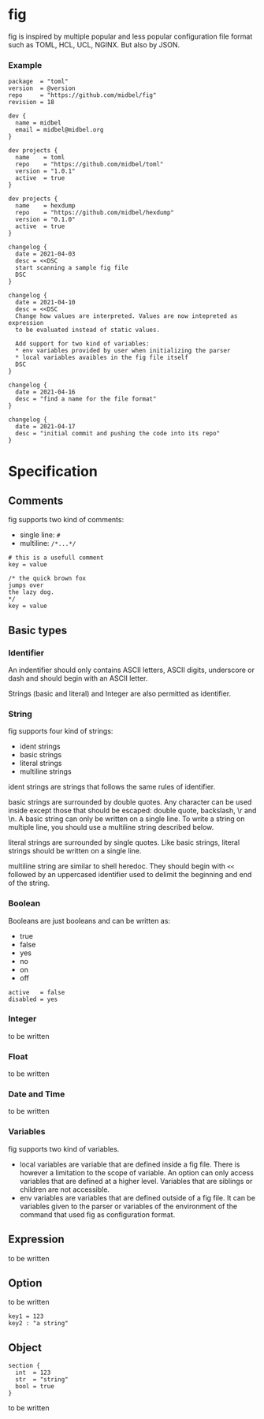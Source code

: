 # fig

fig is inspired by multiple popular and less popular configuration file format such as TOML, HCL, UCL, NGINX. But also by JSON.

### Example

```
package  = "toml"
version  = @version
repo     = "https://github.com/midbel/fig"
revision = 18

dev {
  name = midbel
  email = midbel@midbel.org
}

dev projects {
  name    = toml
  repo    = "https://github.com/midbel/toml"
  version = "1.0.1"
  active  = true
}

dev projects {
  name    = hexdump
  repo    = "https://github.com/midbel/hexdump"
  version = "0.1.0"
  active  = true
}

changelog {
  date = 2021-04-03
  desc = <<DSC
  start scanning a sample fig file
  DSC
}

changelog {
  date = 2021-04-10
  desc = <<DSC
  Change how values are interpreted. Values are now intepreted as expression
  to be evaluated instead of static values.

  Add support for two kind of variables:
  * env variables provided by user when initializing the parser
  * local variables avaibles in the fig file itself
  DSC
}

changelog {
  date = 2021-04-16
  desc = "find a name for the file format"
}

changelog {
  date = 2021-04-17
  desc = "initial commit and pushing the code into its repo"
}
```

# Specification

## Comments

fig supports two kind of comments:

* single line: `#`
* multiline: `/*...*/`

```
# this is a usefull comment
key = value

/* the quick brown fox
jumps over
the lazy dog.
*/
key = value
```

## Basic types

### Identifier

An indentifier should only contains ASCII letters, ASCII digits, underscore or dash and should begin with an ASCII letter.

Strings (basic and literal) and Integer are also permitted as identifier.

### String

fig supports four kind of strings:

* ident strings
* basic strings
* literal strings
* multiline strings

ident strings are strings that follows the same rules of identifier.

basic strings are surrounded by double quotes. Any character can be used inside except those that should be escaped: double quote, backslash, \r and \n. A basic string can only be written on a single line. To write a string on multiple line, you should use a multiline string described below.

literal strings are surrounded by single quotes. Like basic strings, literal strings should be written on a single line.

multiline string are similar to shell heredoc. They should begin with `<<` followed by an uppercased identifier used to delimit the beginning and end of the string.

### Boolean

Booleans are just booleans and can be written as:

* true
* false
* yes
* no
* on
* off

```
active   = false
disabled = yes
```

### Integer

to be written

### Float

to be written

### Date and Time

to be written

### Variables

fig supports two kind of variables.

* local variables are variable that are defined inside a fig file. There is however a limitation to the scope of variable. An option can only access variables that are defined at a higher level. Variables that are siblings or children are not accessible.
* env variables are variables that are defined outside of a fig file. It can be variables given to the parser or variables of the environment of the command that used fig as configuration format.

## Expression

to be written

## Option

to be written

```
key1 = 123
key2 : "a string"
```

## Object

```
section {
  int  = 123
  str  = "string"
  bool = true
}
```

to be written
